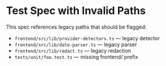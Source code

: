 # Test Spec with Invalid Paths

This spec references legacy paths that should be flagged:

- `frontend/src/lib/provider-detectors.ts` — legacy detector
- `frontend/src/lib/date-parser.ts` — legacy parser
- `frontend/src/lib/redact.ts` — legacy redaction
- `tests/unit/foo.test.ts` — missing frontend/ prefix
